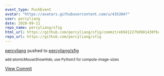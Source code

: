 ```yaml
---
event_type: PushEvent
avatar: "https://avatars.githubusercontent.com/u/435384?"
user: percyliang
date: 2020-09-11
repo_name: percyliang/sfig
html_url: https://github.com/percyliang/sfig/commit/e69412279d981430fbae30cabd1261adc5a1325e
repo_url: https://github.com/percyliang/sfig
---
```


<a href='https://github.com/percyliang' target='_blank'>percyliang</a> pushed to <a href='https://github.com/percyliang/sfig' target='_blank'>percyliang/sfig</a>

<small>add atomicMouseShowHide, use Python3 for compute-image-sizes</small>

<a href='https://github.com/percyliang/sfig/commit/e69412279d981430fbae30cabd1261adc5a1325e' target='_blank'>View Commit</a>